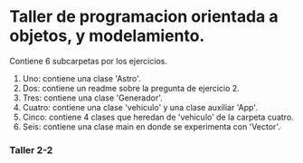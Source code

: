 # Taller de programacion orientada a objetos, y modelamiento.
Contiene 6 subcarpetas por los ejercicios.
1. Uno: contiene una clase 'Astro'.
2. Dos: contiene un readme sobre la pregunta de ejercicio 2.
3. Tres: contiene una clase 'Generador'.
4. Cuatro: contiene una clase 'vehiculo' y una clase auxiliar 'App'.
5. Cinco: contiene 4 clases que heredan de 'vehiculo' de la carpeta cuatro.
6. Seis: contiene una clase main en donde se experimenta con 'Vector'.

### Taller 2-2

